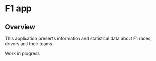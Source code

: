 #  F1 app
## Overview
This application presents information and statistical data about F1 races, drivers and their teams. 

Work in progress